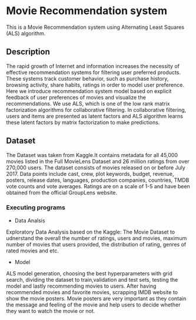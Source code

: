 # Movie Recommendation system

This is a Movie Recommendation system using Alternating Least Squares (ALS) algorithm. 


## Description

The rapid growth of Internet and information increases the necessity of effective recommendation systems for filtering user preferred products. 
These systems track customer behavior, such as purchase history, browsing activity, share habits, ratings in order to model user preference. 
Here we introduce recommendation system model based on explicit feedback of user preferences of movies and visualize the recommendations. We use
ALS, which is one of the low rank matrix factorization algorithms for collaborative filtering. In collaborative filtering, users and items are presented as latent factors and ALS algorithm learns these latent factors by matrix factorization to make predictions.

## Dataset

The Dataset was taken from Kaggle.It contains metadata for all 45,000 movies listed in the Full MovieLens Dataset and 26 million ratings from over 270,000 users. The dataset consists of movies released on or before July 2017. Data points include cast, crew, plot keywords, budget, revenue, posters, release dates, languages, production companies, countries, TMDB vote counts and vote averages. Ratings are on a scale of 1-5 and have been obtained from the official GroupLens website.


### Executing programs

* Data Analsis

Exploratory Data Analysis based on the Kaggle: The Movie Dataset to udnerstand the overall the number of ratings, users and movies, maximum number of movies that users provided, the distribution of rating, genres of rated movies and etc.

* Model    

ALS model generation, choosing the best hyperparameters with grid search, dividing the dataset to train,validation and test sets, testing the model and lastly recommending movies to users. 
After having recommended movies and favorite movies, scrapping IMDB website to show the movie posters. Movie posters are very important as they contain the message and feeling of the movie and help users to decide whether they want to watch the movie or not.


